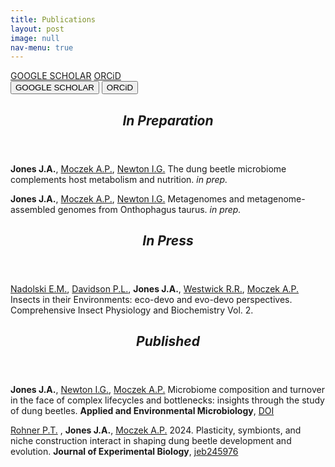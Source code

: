 ```yaml
---
title: Publications
layout: post
image: null
nav-menu: true
---
```


<!-- Main -->
<div id="main">
</div>

<!-- Quick Links -->
<section>
<div class="tile_div">
    <a href="https://scholar.google.com/citations?user=kb6WiPEAAAAJ&hl=en&oi=sra" target="_blank">GOOGLE SCHOLAR</a>
    <a href="https://orcid.org/0000-0003-2010-861X" target="_blank">ORCiD</a>
    <div class="clear"></div>
</div>
</section>
<section>
<div class="tile_div">
    <button onclick="window.location.href='https://scholar.google.com/citations?user=kb6WiPEAAAAJ&hl=en&oi=sra';">
      GOOGLE SCHOLAR
    </button>
        <button onclick="window.location.href='https://orcid.org/0000-0003-2010-861X';">
      ORCiD
    </button>
    <div class="clear"></div>
</div>
</section>

<!-- Prep -->
<section>
	<div class="inner">
		<header class="major">
			<h2><i>In Preparation</i></h2>
		</header>
			<p><b>Jones J.A.</b>, <a href="https://ecoevodevo.com" target="_blank">Moczek A.P.</a>, <a href="https://discogenome.wordpress.com" target="_blank">Newton I.G.</a> The dung beetle microbiome complements host metabolism and nutrition. <i>in prep.</i>
			</p>
			<p><b>Jones J.A.</b>, <a href="https://ecoevodevo.com" target="_blank">Moczek A.P.</a>, <a href="https://discogenome.wordpress.com" target="_blank">Newton I.G.</a> Metagenomes and metagenome-assembled genomes from Onthophagus taurus. <i>in prep.</i>
			</p>
	</div>
</section>

<!-- Press -->
<section>
	<div class="inner">
		<header class="major">
			<h2><i>In Press</i></h2>
		</header>
			<p><a href="https://ericanadolski.github.io/index.html" target="_blank">Nadolski E.M.</a>, <a href="https://phillipdavidson.github.io/research.html" target="_blank">Davidson P.L.</a>, <b>Jones J.A.</b>, <a href="https://rrwestwick.wixsite.com/home" target="_blank">Westwick R.R.</a>, <a href="https://ecoevodevo.com" target="_blank">Moczek A.P.</a> Insects in their Environments: eco-devo and evo-devo perspectives. Comprehensive Insect Physiology and Biochemistry Vol. 2.
			</p>
	</div>
</section>

<!-- Published -->
<secton>
	<div class="inner">
		<header class="major">
			<h2><i>Published</i></h2>
		</header>
			<p><b>Jones J.A.</b>, <a href="https://discogenome.wordpress.com" target="_blank">Newton I.G.</a>, <a href="https://ecoevodevo.com" target="_blank">Moczek A.P.</a> Microbiome composition and turnover in the face of complex lifecycles and bottlenecks: insights through the study of dung beetles. <b>Applied and Environmental Microbiology</b>, <a href="https://doi.org/10.1128/aem.01278-24" target="_blank">DOI</a>  
			</p>
			<p><a href="https://rohnerlab.biosci.ucsd.edu" target="_blank">Rohner P.T.</a> , <b>Jones J.A.</b>, <a href="https://ecoevodevo.com" target="_blank">Moczek A.P.</a> 2024. Plasticity, symbionts, and niche construction interact in shaping dung beetle development and evolution. <b>Journal of Experimental Biology</b>, <a href="https://doi.org/10.1242/jeb.245976" target="_blank">jeb245976</a>
			</p>
	</div>

